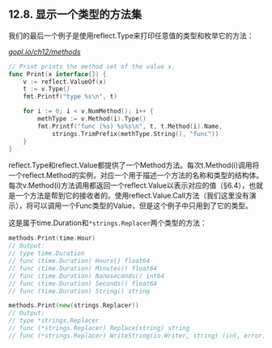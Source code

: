 ## 12.8. 显示一个类型的方法集

我们的最后一个例子是使用reflect.Type来打印任意值的类型和枚举它的方法：

<u><i>gopl.io/ch12/methods</i></u>
```Go
// Print prints the method set of the value x.
func Print(x interface{}) {
	v := reflect.ValueOf(x)
	t := v.Type()
	fmt.Printf("type %s\n", t)

	for i := 0; i < v.NumMethod(); i++ {
		methType := v.Method(i).Type()
		fmt.Printf("func (%s) %s%s\n", t, t.Method(i).Name,
			strings.TrimPrefix(methType.String(), "func"))
	}
}
```

reflect.Type和reflect.Value都提供了一个Method方法。每次t.Method(i)调用将一个reflect.Method的实例，对应一个用于描述一个方法的名称和类型的结构体。每次v.Method(i)方法调用都返回一个reflect.Value以表示对应的值（§6.4），也就是一个方法是帮到它的接收者的。使用reflect.Value.Call方法（我们这里没有演示），将可以调用一个Func类型的Value，但是这个例子中只用到了它的类型。

这是属于time.Duration和`*strings.Replacer`两个类型的方法：

```Go
methods.Print(time.Hour)
// Output:
// type time.Duration
// func (time.Duration) Hours() float64
// func (time.Duration) Minutes() float64
// func (time.Duration) Nanoseconds() int64
// func (time.Duration) Seconds() float64
// func (time.Duration) String() string

methods.Print(new(strings.Replacer))
// Output:
// type *strings.Replacer
// func (*strings.Replacer) Replace(string) string
// func (*strings.Replacer) WriteString(io.Writer, string) (int, error)
```
<!--stackedit_data:
eyJoaXN0b3J5IjpbLTk1NTQ2NDEwMl19
-->